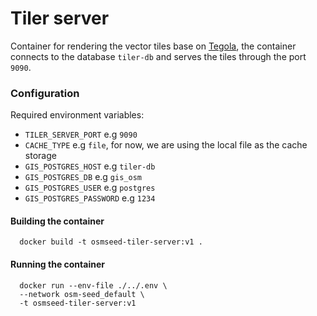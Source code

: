 # Tiler server

Container for rendering the vector tiles base on [Tegola](https://github.com/go-spatial/tegola), the container connects to the database `tiler-db` and serves the tiles through the port `9090`.


### Configuration

Required environment variables:

- `TILER_SERVER_PORT` e.g `9090`
- `CACHE_TYPE` e.g `file`, for now, we are using the local file as the cache storage
- `GIS_POSTGRES_HOST` e.g `tiler-db`
- `GIS_POSTGRES_DB` e.g `gis_osm`
- `GIS_POSTGRES_USER` e.g `postgres`
- `GIS_POSTGRES_PASSWORD` e.g `1234`

#### Building the container

```
  docker build -t osmseed-tiler-server:v1 .
```

#### Running the container

```
  docker run --env-file ./../.env \
  --network osm-seed_default \
  -t osmseed-tiler-server:v1
```